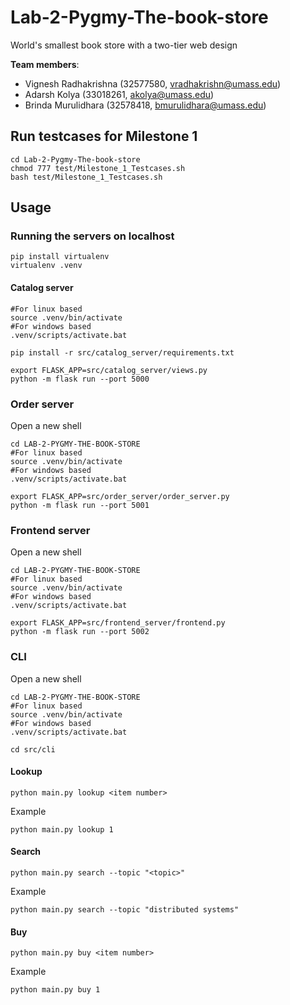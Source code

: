 # Lab-2-Pygmy-The-book-store
World's smallest book store with a two-tier web design

**Team members**: 
* Vignesh Radhakrishna (32577580, vradhakrishn@umass.edu)
* Adarsh Kolya (33018261, akolya@umass.edu)
* Brinda Murulidhara (32578418, bmurulidhara@umass.edu)

## Run testcases for Milestone 1
```
cd Lab-2-Pygmy-The-book-store
chmod 777 test/Milestone_1_Testcases.sh
bash test/Milestone_1_Testcases.sh
```

## Usage
### Running the servers on localhost
```
pip install virtualenv
virtualenv .venv
```
#### Catalog server
```
#For linux based
source .venv/bin/activate
#For windows based
.venv/scripts/activate.bat

pip install -r src/catalog_server/requirements.txt

export FLASK_APP=src/catalog_server/views.py
python -m flask run --port 5000
```

### Order server
Open a new shell
```
cd LAB-2-PYGMY-THE-BOOK-STORE
#For linux based
source .venv/bin/activate
#For windows based
.venv/scripts/activate.bat

export FLASK_APP=src/order_server/order_server.py
python -m flask run --port 5001
```

### Frontend server
Open a new shell
```
cd LAB-2-PYGMY-THE-BOOK-STORE
#For linux based
source .venv/bin/activate
#For windows based
.venv/scripts/activate.bat

export FLASK_APP=src/frontend_server/frontend.py
python -m flask run --port 5002
```


### CLI
Open a new shell
```
cd LAB-2-PYGMY-THE-BOOK-STORE
#For linux based
source .venv/bin/activate
#For windows based
.venv/scripts/activate.bat

cd src/cli
```
#### Lookup 
```
python main.py lookup <item number>
```

Example
```
python main.py lookup 1
```

#### Search
```
python main.py search --topic "<topic>"
```

Example
```
python main.py search --topic "distributed systems"
```

#### Buy
```
python main.py buy <item number>
```

Example
```
python main.py buy 1
```
